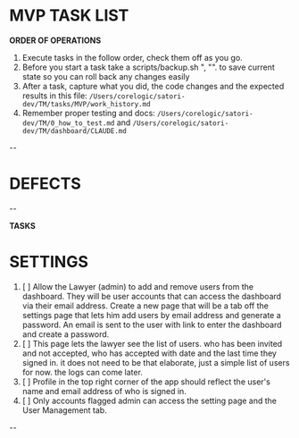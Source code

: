 # MVP TASK LIST

**ORDER OF OPERATIONS**
1. Execute tasks in the follow order, check them off as you go. 
2. Before you start a task take a scripts/backup.sh "<version>, "<checkpoint description>". to save current state so you can roll back any changes easily
3. After a task, capture what you did, the code changes and the expected results in this file: `/Users/corelogic/satori-dev/TM/tasks/MVP/work_history.md`
4. Remember proper testing and docs: `/Users/corelogic/satori-dev/TM/0_how_to_test.md`  and `/Users/corelogic/satori-dev/TM/dashboard/CLAUDE.md`


--

# DEFECTS

--

**TASKS**


# SETTINGS
1. [ ] Allow the Lawyer (admin) to add and remove users from the dashboard. They will be user accounts that can access the dashboard via their email address. Create a new page that will be a tab off the settings page that lets him add users by email address and generate a password. An email is sent to the user with link to enter the dashboard and create a password. 
2. [ ] This page lets the lawyer see the list of users. who has been invited and not accepted, who has accepted with date and the last time they signed in. it does not need to be that elaborate, just a simple list of users for now. the logs can come later.
3. [ ] Profile in the top right corner of the app should reflect the user's name and email address of who is signed in.
4. [ ] Only accounts flagged admin can access the setting page and the User Management tab. 



--
